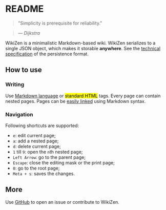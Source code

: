 # README

> "Simplicity is prerequisite for reliability."

> — _Dijkstra_

WikiZen is a minimalistic Markdown-based wiki.
WikiZen serializes to a single JSON object, which makes it storable **anywhere**.
See the [technical specification](https://github.com/chmllr/WikiZen/blob/master/SPEC.md) of the persistence format.

## How to use

### Writing

Use [Markdown language](http://en.wikipedia.org/wiki/Markdown) or <mark>standard HTML</mark> tags.
Every page can contain nested pages.
Pages can be [easily linked](#page=1) using Markdown syntax.

### Navigation

Following shortcuts are supported:
- `e`: edit current page;
- `a`: add a nested page;
- `d`: delete current page;
- `1` till `9`: open the `n`th nested page;
- `Left Arrow`: go to the parent page;
- `Escape`: close the editing mask or the print page;
- `0`: go to the root page;
- `Meta + s`: saves the changes.

## More

Use [GitHub](https://github.com/chmllr/WikiZen) to open an issue or contribute to WikiZen.
